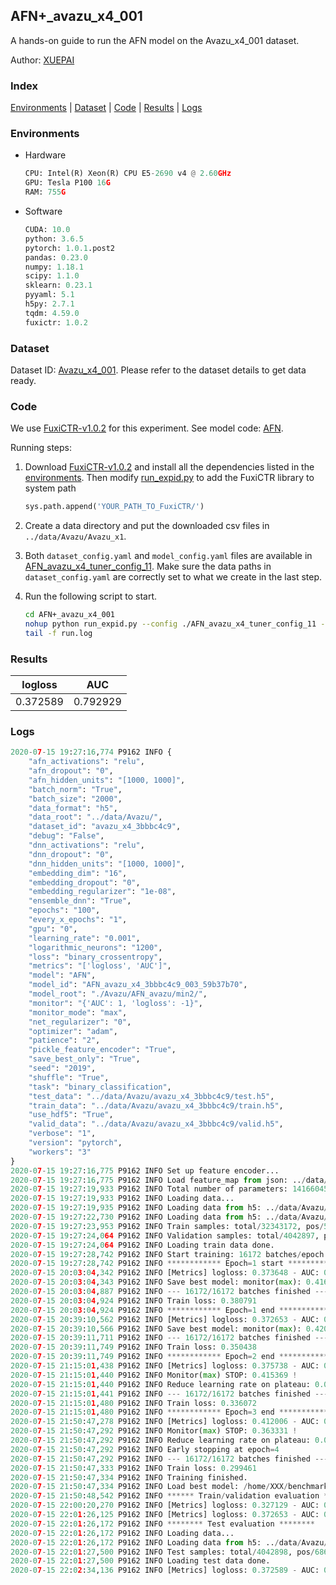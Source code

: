 ## AFN+_avazu_x4_001

A hands-on guide to run the AFN model on the Avazu_x4_001 dataset.

Author: [XUEPAI](https://github.com/xue-pai)

### Index
[Environments](#Environments) | [Dataset](#Dataset) | [Code](#Code) | [Results](#Results) | [Logs](#Logs)

### Environments
+ Hardware

  ```python
  CPU: Intel(R) Xeon(R) CPU E5-2690 v4 @ 2.60GHz
  GPU: Tesla P100 16G
  RAM: 755G

  ```

+ Software

  ```python
  CUDA: 10.0
  python: 3.6.5
  pytorch: 1.0.1.post2
  pandas: 0.23.0
  numpy: 1.18.1
  scipy: 1.1.0
  sklearn: 0.23.1
  pyyaml: 5.1
  h5py: 2.7.1
  tqdm: 4.59.0
  fuxictr: 1.0.2
  ```

### Dataset
Dataset ID: [Avazu_x4_001](https://github.com/openbenchmark/BARS/blob/master/ctr_prediction/datasets/Avazu/README.md#Avazu_x4_001). Please refer to the dataset details to get data ready.

### Code

We use [FuxiCTR-v1.0.2](fuxictr_url) for this experiment. See model code: [AFN](https://github.com/xue-pai/FuxiCTR/blob/v1.0.2/fuxictr/pytorch/models/AFN.py).

Running steps:

1. Download [FuxiCTR-v1.0.2](fuxictr_url) and install all the dependencies listed in the [environments](#environments). Then modify [run_expid.py](./run_expid.py#L5) to add the FuxiCTR library to system path
    
    ```python
    sys.path.append('YOUR_PATH_TO_FuxiCTR/')
    ```

2. Create a data directory and put the downloaded csv files in `../data/Avazu/Avazu_x1`.

3. Both `dataset_config.yaml` and `model_config.yaml` files are available in [AFN_avazu_x4_tuner_config_11](./AFN_avazu_x4_tuner_config_11). Make sure the data paths in `dataset_config.yaml` are correctly set to what we create in the last step.

4. Run the following script to start.

    ```bash
    cd AFN+_avazu_x4_001
    nohup python run_expid.py --config ./AFN_avazu_x4_tuner_config_11 --expid AFN_avazu_x4_003_9466021e --gpu 0 > run.log &
    tail -f run.log
    ```

### Results

| logloss | AUC  |
|:--------------------:|:--------------------:|
| 0.372589 | 0.792929  |


### Logs
```python
2020-07-15 19:27:16,774 P9162 INFO {
    "afn_activations": "relu",
    "afn_dropout": "0",
    "afn_hidden_units": "[1000, 1000]",
    "batch_norm": "True",
    "batch_size": "2000",
    "data_format": "h5",
    "data_root": "../data/Avazu/",
    "dataset_id": "avazu_x4_3bbbc4c9",
    "debug": "False",
    "dnn_activations": "relu",
    "dnn_dropout": "0",
    "dnn_hidden_units": "[1000, 1000]",
    "embedding_dim": "16",
    "embedding_dropout": "0",
    "embedding_regularizer": "1e-08",
    "ensemble_dnn": "True",
    "epochs": "100",
    "every_x_epochs": "1",
    "gpu": "0",
    "learning_rate": "0.001",
    "logarithmic_neurons": "1200",
    "loss": "binary_crossentropy",
    "metrics": "['logloss', 'AUC']",
    "model": "AFN",
    "model_id": "AFN_avazu_x4_3bbbc4c9_003_59b37b70",
    "model_root": "./Avazu/AFN_avazu/min2/",
    "monitor": "{'AUC': 1, 'logloss': -1}",
    "monitor_mode": "max",
    "net_regularizer": "0",
    "optimizer": "adam",
    "patience": "2",
    "pickle_feature_encoder": "True",
    "save_best_only": "True",
    "seed": "2019",
    "shuffle": "True",
    "task": "binary_classification",
    "test_data": "../data/Avazu/avazu_x4_3bbbc4c9/test.h5",
    "train_data": "../data/Avazu/avazu_x4_3bbbc4c9/train.h5",
    "use_hdf5": "True",
    "valid_data": "../data/Avazu/avazu_x4_3bbbc4c9/valid.h5",
    "verbose": "1",
    "version": "pytorch",
    "workers": "3"
}
2020-07-15 19:27:16,775 P9162 INFO Set up feature encoder...
2020-07-15 19:27:16,775 P9162 INFO Load feature_map from json: ../data/Avazu/avazu_x4_3bbbc4c9/feature_map.json
2020-07-15 19:27:19,933 P9162 INFO Total number of parameters: 141660453.
2020-07-15 19:27:19,933 P9162 INFO Loading data...
2020-07-15 19:27:19,935 P9162 INFO Loading data from h5: ../data/Avazu/avazu_x4_3bbbc4c9/train.h5
2020-07-15 19:27:22,730 P9162 INFO Loading data from h5: ../data/Avazu/avazu_x4_3bbbc4c9/valid.h5
2020-07-15 19:27:23,953 P9162 INFO Train samples: total/32343172, pos/5492052, neg/26851120, ratio/16.98%
2020-07-15 19:27:24,064 P9162 INFO Validation samples: total/4042897, pos/686507, neg/3356390, ratio/16.98%
2020-07-15 19:27:24,064 P9162 INFO Loading train data done.
2020-07-15 19:27:28,742 P9162 INFO Start training: 16172 batches/epoch
2020-07-15 19:27:28,742 P9162 INFO ************ Epoch=1 start ************
2020-07-15 20:03:04,342 P9162 INFO [Metrics] logloss: 0.373648 - AUC: 0.790299
2020-07-15 20:03:04,343 P9162 INFO Save best model: monitor(max): 0.416651
2020-07-15 20:03:04,887 P9162 INFO --- 16172/16172 batches finished ---
2020-07-15 20:03:04,924 P9162 INFO Train loss: 0.380791
2020-07-15 20:03:04,924 P9162 INFO ************ Epoch=1 end ************
2020-07-15 20:39:10,562 P9162 INFO [Metrics] logloss: 0.372653 - AUC: 0.792778
2020-07-15 20:39:10,566 P9162 INFO Save best model: monitor(max): 0.420125
2020-07-15 20:39:11,711 P9162 INFO --- 16172/16172 batches finished ---
2020-07-15 20:39:11,749 P9162 INFO Train loss: 0.350438
2020-07-15 20:39:11,749 P9162 INFO ************ Epoch=2 end ************
2020-07-15 21:15:01,438 P9162 INFO [Metrics] logloss: 0.375738 - AUC: 0.791107
2020-07-15 21:15:01,440 P9162 INFO Monitor(max) STOP: 0.415369 !
2020-07-15 21:15:01,440 P9162 INFO Reduce learning rate on plateau: 0.000100
2020-07-15 21:15:01,441 P9162 INFO --- 16172/16172 batches finished ---
2020-07-15 21:15:01,480 P9162 INFO Train loss: 0.336072
2020-07-15 21:15:01,480 P9162 INFO ************ Epoch=3 end ************
2020-07-15 21:50:47,278 P9162 INFO [Metrics] logloss: 0.412006 - AUC: 0.775337
2020-07-15 21:50:47,292 P9162 INFO Monitor(max) STOP: 0.363331 !
2020-07-15 21:50:47,292 P9162 INFO Reduce learning rate on plateau: 0.000010
2020-07-15 21:50:47,292 P9162 INFO Early stopping at epoch=4
2020-07-15 21:50:47,292 P9162 INFO --- 16172/16172 batches finished ---
2020-07-15 21:50:47,333 P9162 INFO Train loss: 0.299461
2020-07-15 21:50:47,334 P9162 INFO Training finished.
2020-07-15 21:50:47,334 P9162 INFO Load best model: /home/XXX/benchmarks/Avazu/AFN_avazu/min2/avazu_x4_3bbbc4c9/AFN_avazu_x4_3bbbc4c9_003_59b37b70_model.ckpt
2020-07-15 21:50:48,542 P9162 INFO ****** Train/validation evaluation ******
2020-07-15 22:00:20,270 P9162 INFO [Metrics] logloss: 0.327129 - AUC: 0.855984
2020-07-15 22:01:26,125 P9162 INFO [Metrics] logloss: 0.372653 - AUC: 0.792778
2020-07-15 22:01:26,172 P9162 INFO ******** Test evaluation ********
2020-07-15 22:01:26,172 P9162 INFO Loading data...
2020-07-15 22:01:26,172 P9162 INFO Loading data from h5: ../data/Avazu/avazu_x4_3bbbc4c9/test.h5
2020-07-15 22:01:27,500 P9162 INFO Test samples: total/4042898, pos/686507, neg/3356391, ratio/16.98%
2020-07-15 22:01:27,500 P9162 INFO Loading test data done.
2020-07-15 22:02:34,136 P9162 INFO [Metrics] logloss: 0.372589 - AUC: 0.792929

```

